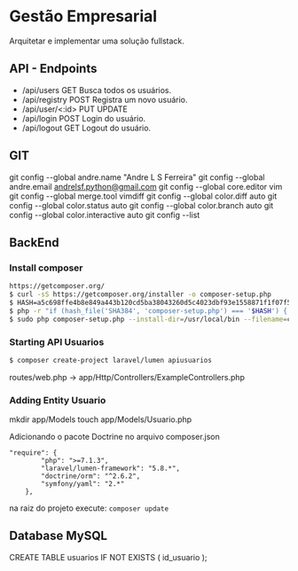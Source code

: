 # Gestão Empresarial

Arquitetar e implementar uma solução fullstack.

## API - Endpoints

* /api/users        GET         Busca todos os usuários.
* /api/registry     POST        Registra um novo usuário.
* /api/user/<:id>   PUT         UPDATE
* /api/login        POST        Login do usuário.
* /api/logout       GET         Logout do usuário.            

## GIT

git config --global andre.name "Andre L S Ferreira"
git config --global andre.email andrelsf.python@gmail.com
git config --global core.editor vim
git config --global merge.tool vimdiff
git config --global color.diff auto
git config --global color.status auto
git config --global color.branch auto
git config --global color.interactive auto
git config --list

## BackEnd

### Install composer
```bash
https://getcomposer.org/
$ curl -sS https://getcomposer.org/installer -o composer-setup.php
$ HASH=a5c698ffe4b8e849a443b120cd5ba38043260d5c4023dbf93e1558871f1f07f58274fc6f4c93bcfd858c6bd0775cd8d1
$ php -r "if (hash_file('SHA384', 'composer-setup.php') === '$HASH') { echo 'Installer verified'; } else { echo 'Installer corrupt'; unlink('composer-setup.php'); } echo PHP_EOL;"
$ sudo php composer-setup.php --install-dir=/usr/local/bin --filename=composer
```

### Starting API Usuarios

```bash
$ composer create-project laravel/lumen apiusuarios
```

routes/web.php -> app/Http/Controllers/ExampleControllers.php

### Adding Entity Usuario

mkdir app/Models
touch app/Models/Usuario.php

Adicionando o pacote Doctrine no arquivo composer.json
```
"require": {
        "php": ">=7.1.3",
        "laravel/lumen-framework": "5.8.*",
        "doctrine/orm": "^2.6.2",
        "symfony/yaml": "2.*"
    },
```

na raiz do projeto execute: `composer update`

### 

## Database MySQL

CREATE TABLE usuarios IF NOT EXISTS (
    id_usuario
);